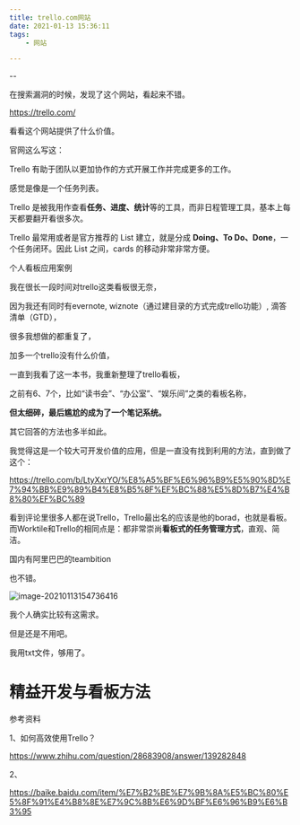 ```yaml
---
title: trello.com网站
date: 2021-01-13 15:36:11
tags:
	- 网站

---
```


--

在搜索漏洞的时候，发现了这个网站，看起来不错。

https://trello.com/

看看这个网站提供了什么价值。

官网这么写这：

Trello 有助于团队以更加协作的方式开展工作并完成更多的工作。

感觉是像是一个任务列表。

Trello 是被我用作查看**任务、进度、统计**等的工具，而非日程管理工具，基本上每天都要翻开看很多次。

Trello 最常用或者是官方推荐的 List 建立，就是分成 **Doing、To Do、Done**，一个任务闭环。因此 List 之间，cards 的移动非常非常方便。



个人看板应用案例



我在很长一段时间对trello这类看板很无奈，

因为我还有同时有evernote, wiznote（通过建目录的方式完成trello功能）, 滴答清单（GTD），

很多我想做的都重复了，

加多一个trello没有什么价值，

一直到我看了这一本书，我重新整理了trello看板，

之前有6、7个，比如“读书会”、“办公室”、“娱乐间”之类的看板名称，

**但太细碎，最后尴尬的成为了一个笔记系统。**

其它回答的方法也多半如此。



我觉得这是一个较大可开发价值的应用，但是一直没有找到利用的方法，直到做了这个：

https://trello.com/b/LtyXxrYO/%E8%A5%BF%E6%96%B9%E5%90%8D%E7%94%BB%E9%89%B4%E8%B5%8F%EF%BC%88%E5%8D%B7%E4%B8%80%EF%BC%89



看到评论里很多人都在说Trello，Trello最出名的应该是他的borad，也就是看板。而Worktile和Trello的相同点是：都非常崇尚**看板式的任务管理方式**，直观、简洁。



国内有阿里巴巴的teambition

也不错。

![image-20210113154736416](https://gitee.com/teddyxiong53/playopenwrt_pic/raw/master/image-20210113154736416.png)

我个人确实比较有这需求。

但是还是不用吧。

我用txt文件，够用了。





# 精益开发与看板方法



参考资料

1、如何高效使用Trello？

https://www.zhihu.com/question/28683908/answer/139282848

2、

https://baike.baidu.com/item/%E7%B2%BE%E7%9B%8A%E5%BC%80%E5%8F%91%E4%B8%8E%E7%9C%8B%E6%9D%BF%E6%96%B9%E6%B3%95